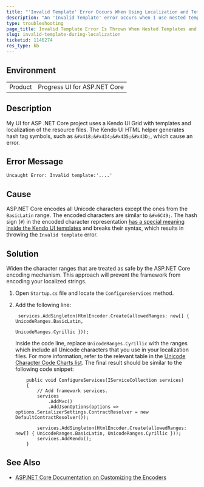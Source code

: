 ```yaml
---
title: "'Invalid Template' Error Occurs When Using Localization and Templates"
description: "An 'Invalid Template' error occurs when I use nested templates which contain localized strings in ASP.NET Core projects."
type: troubleshooting
page_title: Invalid Template Error Is Thrown When Nested Templates and Localization Are Used | UI for ASP.NET Core
slug: invalid-template-during-localization
ticketid: 1146274
res_type: kb
---
```


## Environment

<table>
	<tr>
		<td>Product</td>
		<td>Progress UI for ASP.NET Core</td>
	</tr>
</table>


## Description

My UI for ASP .NET Core project uses a Kendo UI Grid with templates and localization of the resource files. The Kendo UI HTML helper generates hash tag symbols, such as `&#x418;&#x434;&#x435;&#x43D;`, which cause an error.

## Error Message

`Uncaught Error: Invalid template:'....'`

## Cause

ASP.NET Core encodes all Unicode characters except the ones from the `BasicLatin` range. The encoded characters are similar to `&#x6C49;`. The hash sign (`#`) in the encoded character representation [has a special meaning inside the Kendo UI templates](/framework/templates/overview#template-syntax) and breaks their syntax, which results in throwing the `Invalid template` error.

## Solution

Widen the character ranges that are treated as safe by the ASP.NET Core encoding mechanism. This approach will prevent the framework from encoding your localized strings.

1. Open `Startup.cs` file and locate the `ConfigureServices` method.
1. Add the following line:

	```
     services.AddSingleton(HtmlEncoder.Create(allowedRanges: new[] { UnicodeRanges.BasicLatin,
                                                                     UnicodeRanges.Cyrillic }));
	```

	Inside the code line, replace `UnicodeRanges.Cyrillic` with the ranges which include all Unicode characters that you use in your localization files. For more information, refer to the relevant table in the [Unicode Character Code Charts list](http://www.unicode.org/charts/index.html). The final result should be similar to the following code snippet:

	```
	    public void ConfigureServices(IServiceCollection services)
	    {
	        // Add framework services.
	        services
	            .AddMvc()
	            .AddJsonOptions(options => options.SerializerSettings.ContractResolver = new DefaultContractResolver());

	        services.AddSingleton(HtmlEncoder.Create(allowedRanges: new[] { UnicodeRanges.BasicLatin, UnicodeRanges.Cyrillic }));
	        services.AddKendo();
	    }

	```

## See Also

* [ASP.NET Core Documentation on Customizing the Encoders](https://docs.microsoft.com/en-us/aspnet/core/security/cross-site-scripting#customizing-the-encoders)
